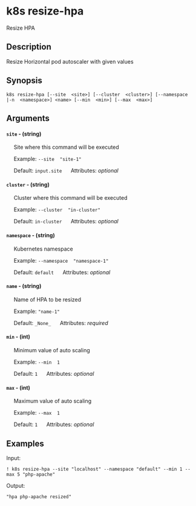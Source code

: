 # k8s resize-hpa

Resize HPA

## Description

Resize Horizontal pod autoscaler with given values

## Synopsis

`k8s resize-hpa [--site  <site>] [--cluster  <cluster>] [--namespace  |-n  <namespace>] <name> [--min  <min>] [--max  <max>]`

## Arguments


#### `site` - (string)

&nbsp;&nbsp;&nbsp;&nbsp; Site where this command will be executed  

&nbsp;&nbsp;&nbsp;&nbsp; Example:  `--site  "site-1"`

&nbsp;&nbsp;&nbsp;&nbsp; Default: `input.site`
&nbsp;&nbsp;&nbsp;&nbsp; Attributes: _optional_  


#### `cluster` - (string)

&nbsp;&nbsp;&nbsp;&nbsp; Cluster where this command will be executed  

&nbsp;&nbsp;&nbsp;&nbsp; Example:  `--cluster  "in-cluster"`

&nbsp;&nbsp;&nbsp;&nbsp; Default: `in-cluster`
&nbsp;&nbsp;&nbsp;&nbsp; Attributes: _optional_  


#### `namespace` - (string)

&nbsp;&nbsp;&nbsp;&nbsp; Kubernetes namespace  

&nbsp;&nbsp;&nbsp;&nbsp; Example:  `--namespace  "namespace-1"`

&nbsp;&nbsp;&nbsp;&nbsp; Default: `default`
&nbsp;&nbsp;&nbsp;&nbsp; Attributes: _optional_  


#### `name` - (string)

&nbsp;&nbsp;&nbsp;&nbsp; Name of HPA to be resized  

&nbsp;&nbsp;&nbsp;&nbsp; Example:  `"name-1"`

&nbsp;&nbsp;&nbsp;&nbsp; Default: `_None_`
&nbsp;&nbsp;&nbsp;&nbsp; Attributes: _required_  


#### `min` - (int)

&nbsp;&nbsp;&nbsp;&nbsp; Minimum value of auto scaling  

&nbsp;&nbsp;&nbsp;&nbsp; Example:  `--min  1`

&nbsp;&nbsp;&nbsp;&nbsp; Default: `1`
&nbsp;&nbsp;&nbsp;&nbsp; Attributes: _optional_  


#### `max` - (int)

&nbsp;&nbsp;&nbsp;&nbsp; Maximum value of auto scaling  

&nbsp;&nbsp;&nbsp;&nbsp; Example:  `--max  1`

&nbsp;&nbsp;&nbsp;&nbsp; Default: `1`
&nbsp;&nbsp;&nbsp;&nbsp; Attributes: _optional_  



## Examples

Input: 
```
! k8s resize-hpa --site "localhost" --namespace "default" --min 1 --max 5 "php-apache"
```
Output: 
```
"hpa php-apache resized"
```

